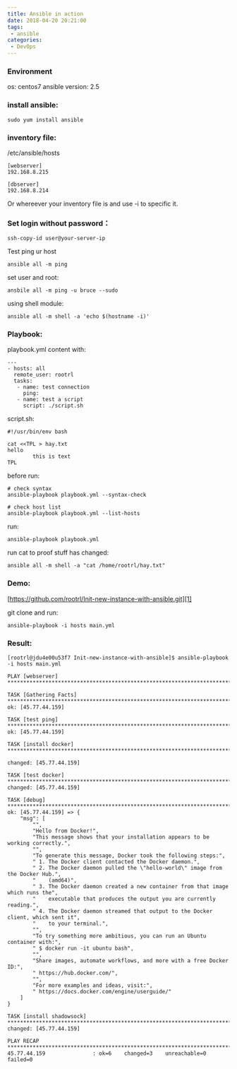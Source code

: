 ```yaml
---
title: Ansible in action
date: 2018-04-20 20:21:00
tags:
 - ansible
categories: 
 - DevOps
---
```

### Environment
os: centos7
ansible version: 2.5


### install ansible:
```
sudo yum install ansible
```

### inventory file:
/etc/ansible/hosts
```
[webserver]
192.168.8.215

[dbserver]
192.168.8.214
```

Or whereever your inventory file is and use -i to specific it.

### Set login without password：
```
ssh-copy-id user@your-server-ip
```

Test ping ur host
```
ansible all -m ping
```
set user and root:
```
ansbile all -m ping -u bruce --sudo
```

using shell module:
```
ansible all -m shell -a 'echo $(hostname -i)'
```

### Playbook:

playbook.yml content with:
```
---
- hosts: all
  remote_user: rootrl
  tasks:
   - name: test connection
     ping:
   - name: test a script
     script: ./script.sh

```
script.sh:
```
#!/usr/bin/env bash

cat <<TPL > hay.txt
hello
        this is text
TPL
```
before run:
```
# check syntax
ansible-playbook playbook.yml --syntax-check

# check host list
ansible-playbook playbook.yml --list-hosts
```

run:
```
ansible-playbook playbook.yml
```
run cat to proof stuff has changed:
```
ansible all -m shell -a "cat /home/rootrl/hay.txt"
```

### Demo:

[https://github.com/rootrl/Init-new-instance-with-ansible.git][1]

git clone and run:

```
ansible-playbook -i hosts main.yml
```

### Result:

```
[rootrl@jdu4e00u53f7 Init-new-instance-with-ansible]$ ansible-playbook -i hosts main.yml

PLAY [webserver] *************************************************************************************************************************************

TASK [Gathering Facts] *******************************************************************************************************************************
ok: [45.77.44.159]

TASK [test ping] *************************************************************************************************************************************
ok: [45.77.44.159]

TASK [install docker] ********************************************************************************************************************************

changed: [45.77.44.159]

TASK [test docker] ***********************************************************************************************************************************
changed: [45.77.44.159]

TASK [debug] *****************************************************************************************************************************************
ok: [45.77.44.159] => {
    "msg": [
        "",
        "Hello from Docker!",
        "This message shows that your installation appears to be working correctly.",
        "",
        "To generate this message, Docker took the following steps:",
        " 1. The Docker client contacted the Docker daemon.",
        " 2. The Docker daemon pulled the \"hello-world\" image from the Docker Hub.",
        "    (amd64)",
        " 3. The Docker daemon created a new container from that image which runs the",
        "    executable that produces the output you are currently reading.",
        " 4. The Docker daemon streamed that output to the Docker client, which sent it",
        "    to your terminal.",
        "",
        "To try something more ambitious, you can run an Ubuntu container with:",
        " $ docker run -it ubuntu bash",
        "",
        "Share images, automate workflows, and more with a free Docker ID:",
        " https://hub.docker.com/",
        "",
        "For more examples and ideas, visit:",
        " https://docs.docker.com/engine/userguide/"
    ]
}

TASK [install shadowsock] ****************************************************************************************************************************
changed: [45.77.44.159]

PLAY RECAP *******************************************************************************************************************************************
45.77.44.159               : ok=6    changed=3    unreachable=0    failed=0   
```


  [1]: https://github.com/rootrl/Init-new-instance-with-ansible.git
  
